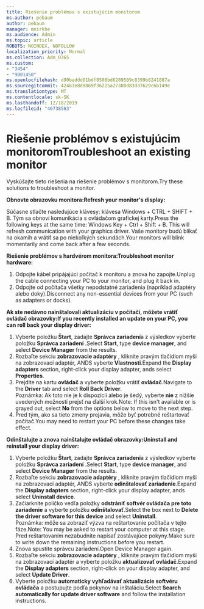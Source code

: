 ```yaml
---
title: Riešenie problémov s existujúcim monitorom
ms.author: pebaum
author: pebaum
manager: mnirkhe
ms.audience: Admin
ms.topic: article
ROBOTS: NOINDEX, NOFOLLOW
localization_priority: Normal
ms.collection: Adm_O365
ms.custom:
- "3454"
- "9001450"
ms.openlocfilehash: d90baddd01bdf8508bd6289509c8399b8241887a
ms.sourcegitcommit: 42463e8d8869f36225a27388d83d37629c6b149e
ms.translationtype: MT
ms.contentlocale: sk-SK
ms.lasthandoff: 12/18/2019
ms.locfileid: "40738583"
---
```

# <a name="troubleshoot-an-existing-monitor"></a><span data-ttu-id="82f40-102">Riešenie problémov s existujúcim monitorom</span><span class="sxs-lookup"><span data-stu-id="82f40-102">Troubleshoot an existing monitor</span></span>

<span data-ttu-id="82f40-103">Vyskúšajte tieto riešenia na riešenie problémov s monitorom.</span><span class="sxs-lookup"><span data-stu-id="82f40-103">Try these solutions to troubleshoot a monitor.</span></span> 

<span data-ttu-id="82f40-104">**Obnovte obrazovku monitora:**</span><span class="sxs-lookup"><span data-stu-id="82f40-104">**Refresh your monitor's display:**</span></span>

<span data-ttu-id="82f40-105">Súčasne stlačte nasledujúce klávesy: klávesa Windows + CTRL + SHIFT + B. Tým sa obnoví komunikácia s ovládačom grafickej karty.</span><span class="sxs-lookup"><span data-stu-id="82f40-105">Press the following keys at the same time: Windows Key  + Ctrl + Shift + B. This will refresh communication with your graphics driver.</span></span> <span data-ttu-id="82f40-106">Vaše monitory budú blikať na okamih a vrátiť sa po niekoľkých sekundách.</span><span class="sxs-lookup"><span data-stu-id="82f40-106">Your monitors will blink momentarily and come back after a few seconds.</span></span>

<span data-ttu-id="82f40-107">**Riešenie problémov s hardvérom monitora:**</span><span class="sxs-lookup"><span data-stu-id="82f40-107">**Troubleshoot monitor hardware:**</span></span>

1. <span data-ttu-id="82f40-108">Odpojte kábel pripájajúci počítač k monitoru a znova ho zapojte.</span><span class="sxs-lookup"><span data-stu-id="82f40-108">Unplug the cable connecting your PC to your monitor, and plug it back in.</span></span>
2. <span data-ttu-id="82f40-109">Odpojte od počítača všetky nepodstatné zariadenia (napríklad adaptéry alebo doky).</span><span class="sxs-lookup"><span data-stu-id="82f40-109">Disconnect any non-essential devices from your PC (such as adapters or docks).</span></span>

<span data-ttu-id="82f40-110">**Ak ste nedávno nainštalovali aktualizáciu v počítači, môžete vrátiť ovládač obrazovky:**</span><span class="sxs-lookup"><span data-stu-id="82f40-110">**If you recently installed an update on your PC, you can roll back your display driver:**</span></span>

1. <span data-ttu-id="82f40-111">Vyberte položku **Štart**, zadajte **Správca zariadení**a z výsledkov vyberte položku **Správca zariadení** .</span><span class="sxs-lookup"><span data-stu-id="82f40-111">Select **Start**, type **device manager**, and select **Device Manager** from the results.</span></span>
2. <span data-ttu-id="82f40-112">Rozbaľte sekciu **zobrazovacie adaptéry** , kliknite pravým tlačidlom myši na zobrazovací adaptér, ANDS vyberte **Vlastnosti**.</span><span class="sxs-lookup"><span data-stu-id="82f40-112">Expand the **Display adapters** section, right-click your display adapter, ands select **Properties**.</span></span>
3. <span data-ttu-id="82f40-113">Prejdite na kartu **ovládač** a vyberte položku vrátiť **ovládač**.</span><span class="sxs-lookup"><span data-stu-id="82f40-113">Navigate to the **Driver** tab and select **Roll Back Driver**.</span></span> <br>
<span data-ttu-id="82f40-114">Poznámka: Ak toto nie je k dispozícii alebo je šedý, vyberte **nie** z nižšie uvedených možností prejsť na ďalší krok.</span><span class="sxs-lookup"><span data-stu-id="82f40-114">Note: If this isn't available or is grayed out, select **No** from the options below to move to the next step.</span></span>
4. <span data-ttu-id="82f40-115">Pred tým, ako sa tieto zmeny prejavia, môže byť potrebné reštartovať počítač.</span><span class="sxs-lookup"><span data-stu-id="82f40-115">You may need to restart your PC before these changes take effect.</span></span>

<span data-ttu-id="82f40-116">**Odinštalujte a znova nainštalujte ovládač obrazovky:**</span><span class="sxs-lookup"><span data-stu-id="82f40-116">**Uninstall and reinstall your display driver:**</span></span>

1. <span data-ttu-id="82f40-117">Vyberte položku **Štart**, zadajte **Správca zariadení**a z výsledkov vyberte položku **Správca zariadení** .</span><span class="sxs-lookup"><span data-stu-id="82f40-117">Select **Start**, type **device manager**, and select **Device Manager** from the results.</span></span>
2. <span data-ttu-id="82f40-118">Rozbaľte sekciu **zobrazovacie adaptéry** , kliknite pravým tlačidlom myši na zobrazovací adaptér, ANDS vyberte **odinštalovať zariadenie**.</span><span class="sxs-lookup"><span data-stu-id="82f40-118">Expand the **Display adapters** section, right-click your display adapter, ands select **Uninstall device**.</span></span> 
3. <span data-ttu-id="82f40-119">Začiarknite políčko vedľa položky **odstrániť softvér ovládača pre toto zariadenie** a vyberte položku **odinštalovať**.</span><span class="sxs-lookup"><span data-stu-id="82f40-119">Select the box next to **Delete the driver software for this device** and select **Uninstall**.</span></span><br>
<span data-ttu-id="82f40-120">Poznámka: môže sa zobraziť výzva na reštartovanie počítača v tejto fáze.</span><span class="sxs-lookup"><span data-stu-id="82f40-120">Note: You may be asked to restart your computer at this stage.</span></span> <span data-ttu-id="82f40-121">Pred reštartovaním nezabudnite napísať zostávajúce pokyny.</span><span class="sxs-lookup"><span data-stu-id="82f40-121">Make sure to write down the remaining instructions before you restart.</span></span>
4. <span data-ttu-id="82f40-122">Znova spustite správcu zariadení.</span><span class="sxs-lookup"><span data-stu-id="82f40-122">Open Device Manager again.</span></span>
5. <span data-ttu-id="82f40-123">Rozbaľte sekciu **zobrazovacie adaptéry** , kliknite pravým tlačidlom myši na zobrazovací adaptér a vyberte položku **aktualizovať ovládač**.</span><span class="sxs-lookup"><span data-stu-id="82f40-123">Expand the **Display adapters** section, right-click on your display adapter, and select **Update Driver**.</span></span>
6. <span data-ttu-id="82f40-124">Vyberte položku **automaticky vyhľadávať aktualizácie softvéru ovládača** a postupujte podľa pokynov na inštaláciu.</span><span class="sxs-lookup"><span data-stu-id="82f40-124">Select **Search automatically for update driver software** and follow the installation instructions.</span></span>